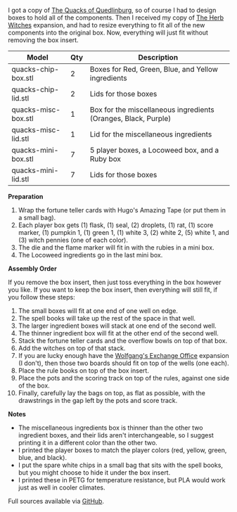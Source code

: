 I got a copy of [The Quacks of Quedlinburg](https://boardgamegeek.com/boardgame/244521/quacks-quedlinburg), so of course I had to design boxes to hold all of the components. Then I received my copy of [The Herb Witches](https://www.boardgamegeek.com/boardgameexpansion/269259/quacks-quedlinburg-herb-witches) expansion, and had to resize everything to fit all of the new components into the original box. Now, everything will just fit without removing the box insert.

| Model | Qty | Description |
| ----- | --- | ----------- |
| quacks-chip-box.stl | 2 | Boxes for Red, Green, Blue, and Yellow ingredients |
| quacks-chip-lid.stl | 2 | Lids for those boxes |
| quacks-misc-box.stl | 1 | Box for the miscellaneous ingredients (Oranges, Black, Purple) |
| quacks-misc-lid.stl | 1 | Lid for the miscellaneous ingredients |
| quacks-mini-box.stl | 7 | 5 player boxes, a Locoweed box, and a Ruby box |
| quacks-mini-lid.stl | 7 | Lids for those boxes |

**Preparation**

1. Wrap the fortune teller cards with Hugo's Amazing Tape (or put them in a small bag).
1. Each player box gets (1) flask, (1) seal, (2) droplets, (1) rat, (1) score marker, (1) pumpkin 1, (1) green 1, (1) white 3, (2) white 2, (5) white 1, and (3) witch pennies (one of each color).
1. The die and the flame marker will fit in with the rubies in a mini box.
1. The Locoweed ingredients go in the last mini box.

**Assembly Order**

If you remove the box insert, then just toss everything in the box however you like. If you want to keep the box insert, then everything will still fit, if you follow these steps:

1. The small boxes will fit at one end of one well on edge.
1. The spell books will take up the rest of the space in that well. 
1. The larger ingredient boxes will stack at one end of the second well.
1. The thinner ingredient box will fit at the other end of the second well.
1. Stack the fortune teller cards and the overflow bowls on top of that box.
1. Add the witches on top of that stack. 
1. If you are lucky enough have the [Wolfgang's Exchange Office](https://www.boardgamegeek.com/boardgameexpansion/264019/quacks-quedlinburg-wolfgangs-exchange-office) expansion (I don't), then those two boards should fit on top of the wells (one each).
1. Place the rule books on top of the box insert.
1. Place the pots and the scoring track on top of the rules, against one side of the box. 
1. Finally, carefully lay the bags on top, as flat as possible, with the drawstrings in the gap left by the pots and score track.

**Notes**

* The miscellaneous ingredients box is thinner than the other two ingredient boxes, and their lids aren't interchangeable, so I suggest printing it in a different color than the other two.
* I printed the player boxes to match the player colors (red, yellow, green, blue, and black).
* I put the spare white chips in a small bag that sits with the spell books, but you might choose to hide it under the box insert.
* I printed these in PETG for temperature resistance, but PLA would work just as well in cooler climates.

Full sources available via [GitHub](https://github.com/wcraigtrader/game-parts/tree/master/quacks).
